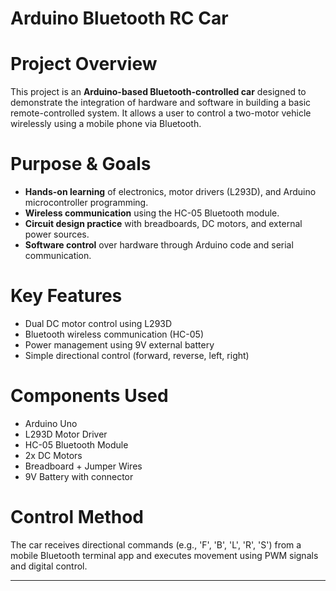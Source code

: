 # Arduino Bluetooth RC Car

# Project Overview

This project is an **Arduino-based Bluetooth-controlled car** designed to demonstrate the integration of hardware and software in building a basic remote-controlled system. It allows a user to control a two-motor vehicle wirelessly using a mobile phone via Bluetooth.

# Purpose & Goals

- **Hands-on learning** of electronics, motor drivers (L293D), and Arduino microcontroller programming.
- **Wireless communication** using the HC-05 Bluetooth module.
- **Circuit design practice** with breadboards, DC motors, and external power sources.
- **Software control** over hardware through Arduino code and serial communication.

# Key Features

- Dual DC motor control using L293D
- Bluetooth wireless communication (HC-05)
- Power management using 9V external battery
- Simple directional control (forward, reverse, left, right)

# Components Used

- Arduino Uno
- L293D Motor Driver
- HC-05 Bluetooth Module
- 2x DC Motors
- Breadboard + Jumper Wires
- 9V Battery with connector

# Control Method

The car receives directional commands (e.g., 'F', 'B', 'L', 'R', 'S') from a mobile Bluetooth terminal app and executes movement using PWM signals and digital control.

---

